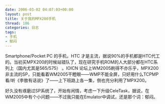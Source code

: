```yaml
---
date: 2006-03-02 04:07:03+00:00
layout: post
title: 关于我的MPX200手机
thread: 186
categories: 日志
tags:
- 手机
- 郁闷
---
```


Smartphone/Pocket PC 的手机，HTC 才是主流，据说90%的手机都是HTC代工的。当初买MPX200的时候站错队了，现在研究手机ROM的人大部分都在HTC系列上（国内尤其是565/575） 。IOICN 论坛上WM2005刷得不亦乐乎，MPX200非主流的SP，只能看着WM2005干瞪眼——WMP不能全屏，只好用什么TCPMP看/听《李敖有话说》了——上下班路上各一集，倒也充分利用了MPX200。  
  
好久没有琢磨过SP系统了，开始有闲情，考虑一下升级CeleTask，据说，在WM2005中有个小问题——不过我只能在Emulator中调试，还是那个词：郁闷。
